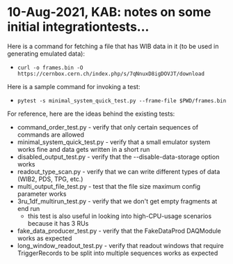 # 10-Aug-2021, KAB: notes on some initial integrationtests...

Here is a command for fetching a file that has WIB data in it (to be used in generating emulated data):

* `curl -o frames.bin -O https://cernbox.cern.ch/index.php/s/7qNnuxD8igDOVJT/download`

Here is a sample command for invoking a test:

* `pytest -s minimal_system_quick_test.py --frame-file $PWD/frames.bin`

For reference, here are the ideas behind the existing tests:
* command_order_test.py - verify that only certain sequences of commands are allowed
* minimal_system_quick_test.py - verify that a small emulator system works fine and data gets written in a short run
* disabled_output_test.py - verify that the --disable-data-storage option works
* readout_type_scan.py - verify that we can write different types of data (WIB2, PDS, TPG, etc.)
* multi_output_file_test.py - test that the file size maximum config parameter works
* 3ru_1df_multirun_test.py - verify that we don't get empty fragments at end run
  * this test is also useful in looking into high-CPU-usage scenarios because it has 3 RUs
* fake_data_producer_test.py - verify that the FakeDataProd DAQModule works as expected
* long_window_readout_test.py - verify that readout windows that require TriggerRecords to be split into multiple sequences works as expected
